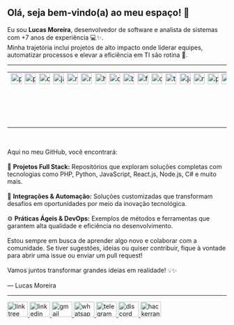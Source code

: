 <h2 align="left">Olá, seja bem-vindo(a) ao meu espaço! 👋</h2>

<p align="left">
  Eu sou <strong>Lucas Moreira</strong>, desenvolvedor de software e analista de sistemas com +7 anos de experiência 💻✨.<br />
  Minha trajetória inclui projetos de alto impacto onde liderar equipes, automatizar processos e elevar a eficiência em TI são rotina 🚀.
</p>

<hr />

<!-- Tabela 100% sem bordas -->
<table style="width: 100%; border: 0; border-collapse: collapse;" border="0" cellspacing="0" cellpadding="0">
  <tr style="border: 0;">
    <!-- ÍCONES À ESQUERDA -->
    <td valign="top" style="white-space: nowrap; border: 0;">
      <img src="https://cdn.jsdelivr.net/gh/devicons/devicon/icons/php/php-original.svg" alt="php logo" height="25" style="margin-right:3px;" />
      <img src="https://cdn.jsdelivr.net/gh/devicons/devicon/icons/python/python-original.svg" alt="python logo" height="25" style="margin-right:3px;" />
      <img src="https://cdn.jsdelivr.net/gh/devicons/devicon/icons/csharp/csharp-original.svg" alt="csharp logo" height="25" style="margin-right:3px;" />
      <img src="https://cdn.jsdelivr.net/gh/devicons/devicon/icons/javascript/javascript-original.svg" alt="javascript logo" height="25" style="margin-right:3px;" />
      <img src="https://cdn.jsdelivr.net/gh/devicons/devicon/icons/react/react-original.svg" alt="react logo" height="25" style="margin-right:3px;" />
      <img src="https://cdn.jsdelivr.net/gh/devicons/devicon/icons/nodejs/nodejs-original.svg" alt="nodejs logo" height="25" style="margin-right:3px;" />
      <img src="https://cdn.jsdelivr.net/gh/devicons/devicon/icons/html5/html5-original.svg" alt="html5 logo" height="25" style="margin-right:3px;" />
      <img src="https://cdn.jsdelivr.net/gh/devicons/devicon/icons/css3/css3-original.svg" alt="css3 logo" height="25" style="margin-right:3px;" />
      <img src="https://cdn.jsdelivr.net/gh/devicons/devicon/icons/bootstrap/bootstrap-original.svg" alt="bootstrap logo" height="25" style="margin-right:3px;" />
      <img src="https://cdn.jsdelivr.net/gh/devicons/devicon/icons/flask/flask-original.svg" alt="flask logo" height="25" style="margin-right:3px;" />
      <img src="https://cdn.jsdelivr.net/gh/devicons/devicon/icons/dotnetcore/dotnetcore-original.svg" alt="dotnetcore logo" height="25" style="margin-right:3px;" />
      <img src="https://cdn.jsdelivr.net/gh/devicons/devicon/icons/typescript/typescript-original.svg" alt="typescript logo" height="25" style="margin-right:3px;" />
      <img src="https://cdn.jsdelivr.net/gh/devicons/devicon/icons/java/java-original.svg" alt="java logo" height="25" style="margin-right:3px;" />
      <img src="https://cdn.jsdelivr.net/gh/devicons/devicon/icons/mysql/mysql-original.svg" alt="mysql logo" height="25" style="margin-right:3px;" />
      <img src="https://cdn.jsdelivr.net/gh/devicons/devicon/icons/postgresql/postgresql-original.svg" alt="postgresql logo" height="25" style="margin-right:3px;" />
      <img src="https://cdn.jsdelivr.net/gh/devicons/devicon/icons/git/git-original.svg" alt="git logo" height="25" style="margin-right:3px;" />
      <img src="https://cdn.jsdelivr.net/gh/devicons/devicon/icons/docker/docker-original.svg" alt="docker logo" height="25" style="margin-right:3px;" />
      <img src="https://cdn.jsdelivr.net/gh/devicons/devicon/icons/amazonwebservices/amazonwebservices-line-wordmark.svg" alt="aws logo" height="25" style="margin-right:3px;" />
      <img src="https://cdn.jsdelivr.net/gh/devicons/devicon/icons/azure/azure-original.svg" alt="azure logo" height="25" style="margin-right:3px;" />
    </td>
    <!-- GIF À DIREITA -->
    <td valign="top" align="right" style="border: 0;">
      <img 
        src="https://media1.tenor.com/m/0Akz_GWDQyQAAAAC/star-wars-hello-there.gif"
        alt="Star Wars Hello There"
        height="120"
        style="vertical-align: top; margin-left:5px;"
      />
    </td>
  </tr>
</table>

<br />

<p align="left">
  Aqui no meu GitHub, você encontrará:<br /><br />
  🚀 <strong>Projetos Full Stack:</strong> Repositórios que exploram soluções completas com tecnologias como PHP, Python, JavaScript, React.js, Node.js, C# e muito mais.<br /><br />
  🔌 <strong>Integrações & Automação:</strong> Soluções customizadas que transformam desafios em oportunidades por meio da inovação tecnológica.<br /><br />
  ⚙️ <strong>Práticas Ágeis & DevOps:</strong> Exemplos de métodos e ferramentas que garantem alta qualidade e eficiência no desenvolvimento.<br /><br />
  Estou sempre em busca de aprender algo novo e colaborar com a comunidade. Se tiver sugestões, ideias ou quiser contribuir, fique à vontade para abrir uma issue ou enviar um pull request!<br /><br />
  Vamos juntos transformar grandes ideias em realidade! 💡✨<br /><br />
  — Lucas Moreira
</p>

<hr />

<div align="left">
  <a href="https://linktr.ee/seudomain">
    <img src="https://raw.githubusercontent.com/maurodesouza/profile-readme-generator/master/src/assets/icons/social/linktree/default.svg" width="47" height="35" alt="linktree logo" />
  </a>
  <a href="https://www.linkedin.com/in/lucasabmoreira/">
    <img src="https://raw.githubusercontent.com/maurodesouza/profile-readme-generator/master/src/assets/icons/social/linkedin/default.svg" width="47" height="35" alt="linkedin logo" />
  </a>
  <a href="mailto:lucasabmoreira@gmail.com">
    <img src="https://raw.githubusercontent.com/maurodesouza/profile-readme-generator/master/src/assets/icons/social/gmail/default.svg" width="47" height="35" alt="gmail logo" />
  </a>
  <a href="https://wa.me/5521996582217">
    <img src="https://raw.githubusercontent.com/maurodesouza/profile-readme-generator/master/src/assets/icons/social/whatsapp/default.svg" width="47" height="35" alt="whatsapp logo" />
  </a>
  <a href="https://t.me/yourtelegramusername">
    <img src="https://raw.githubusercontent.com/maurodesouza/profile-readme-generator/master/src/assets/icons/social/telegram/default.svg" width="47" height="35" alt="telegram logo" />
  </a>
  <a href="https://discordapp.com/users/yourdiscordid">
    <img src="https://raw.githubusercontent.com/maurodesouza/profile-readme-generator/master/src/assets/icons/social/discord/default.svg" width="47" height="35" alt="discord logo" />
  </a>
  <a href="https://www.hackerrank.com/yourusername">
    <img src="https://raw.githubusercontent.com/maurodesouza/profile-readme-generator/master/src/assets/icons/social/hackerrank/default.svg" width="47" height="35" alt="hackerrank logo" />
  </a>
</div>
